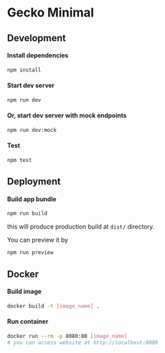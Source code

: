 # Gecko Minimal

## Development

#### Install dependencies
```sh
npm install
```

#### Start dev server
```sh
npm run dev
```

#### Or, start dev server with mock endpoints
```sh
npm run dev:mock
```

#### Test
```sh
npm test
```

## Deployment

#### Build app bundle
```sh
npm run build
```
this will produce production build at `dist/` directory.

You can preview it by
```sh
npm run preview
```

## Docker

#### Build image
```sh
docker build -t [image_name] .
```

#### Run container
```sh
docker run --rm -p 8080:80 [image_name]
# you can access website at http://localhost:8080
```

